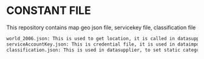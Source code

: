 # CONSTANT FILE

This repository contains map geo json file, servicekey file, classification file
```sh
world_2006.json: This is used to get location, it is called in datasupplier repo
serviceAccountKey.json: This is credential file, it is used in dataimport for sending notification
classification.json: This is used in datasupplier, to set static category. It stores data in key value format
```
